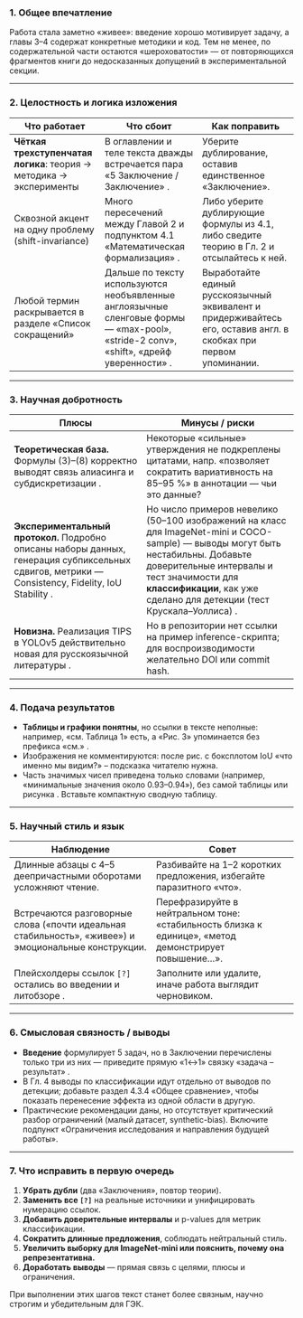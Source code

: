 ### 1. Общее впечатление

Работа стала заметно «живее»: введение хорошо мотивирует задачу, а главы 3–4 содержат конкретные методики и код. Тем не менее, по содержательной части остаются «шероховатости» — от повторяющихся фрагментов книги до недосказанных допущений в экспериментальной секции.

---

### 2. Целостность и логика изложения

| Что работает                                                        | Что сбоит                                                                                                                              | Как поправить                                                                                                     |
| ------------------------------------------------------------------- | -------------------------------------------------------------------------------------------------------------------------------------- | ----------------------------------------------------------------------------------------------------------------- |
| **Чёткая трехступенчатая логика**: теория → методика → эксперименты | В оглавлении и теле текста дважды встречается пара «5 Заключение / Заключение» .                                                       | Уберите дублирование, оставив единственное «Заключение».                                                          |
| Сквозной акцент на одну проблему (shift-invariance)                 | Много пересечений между Главой 2 и подпунктом 4.1 «Математическая формализация» .                                                      | Либо уберите дублирующие формулы из 4.1, либо сведите теорию в Гл. 2 и отсылайтесь к ней.                         |
| Любой термин раскрывается в разделе «Список сокращений»             | Дальше по тексту используются необъявленные англоязычные сленговые формы — «max-pool», «stride-2 conv», «shift», «дрейф уверенности» . | Выработайте единый русскоязычный эквивалент и придерживайтесь его, оставив англ. в скобках при первом упоминании. |

---

### 3. Научная добротность

| Плюсы                                                                                                                                             | Минусы / риски                                                                                                                                                                                                                                             |
| ------------------------------------------------------------------------------------------------------------------------------------------------- | ---------------------------------------------------------------------------------------------------------------------------------------------------------------------------------------------------------------------------------------------------------- |
| **Теоретическая база.** Формулы (3)–(8) корректно выводят связь алиасинга и субдискретизации .                                                    | Некоторые «сильные» утверждения не подкреплены цитатами, напр. «позволяет сократить вариативность на 85–95 %» в аннотации — чьи это данные?                                                                                                                |
| **Экспериментальный протокол.** Подробно описаны наборы данных, генерация субпиксельных сдвигов, метрики — Consistency, Fidelity, IoU Stability . | Но число примеров невелико (50–100 изображений на класс для ImageNet-mini и COCO-sample) — выводы могут быть нестабильны. Добавьте доверительные интервалы и тест значимости для **классификации**, как уже сделано для детекции (тест Крускала–Уоллиса) . |
| **Новизна.** Реализация TIPS в YOLOv5 действительно новая для русскоязычной литературы .                                                          | Но в репозитории нет ссылки на пример inference-скрипта; для воспроизводимости желательно DOI или commit hash.                                                                                                                                             |

---

### 4. Подача результатов

* **Таблицы и графики понятны**, но ссылки в тексте неполные: например, «см. Таблица 1» есть, а «Рис. 3» упоминается без префикса «см.» .
* Изображения не комментируются: после рис. с боксплотом IoU «что именно мы видим?» – подсказка читателю нужна.
* Часть значимых чисел приведена только словами (например, «минимальные значения около 0.93–0.94»), без самой таблицы или рисунка . Вставьте компактную сводную таблицу.

---

### 5. Научный стиль и язык

| Наблюдение                                                                                           | Совет                                                                                                 |
| ---------------------------------------------------------------------------------------------------- | ----------------------------------------------------------------------------------------------------- |
| Длинные абзацы с 4–5 деепричастными оборотами усложняют чтение.                                      | Разбивайте на 1–2 коротких предложения, избегайте паразитного «что».                                  |
| Встречаются разговорные слова («почти идеальная стабильность», «живее») и эмоциональные конструкции. | Перефразируйте в нейтральном тоне: «стабильность близка к единице», «метод демонстрирует повышение…». |
| Плейсхолдеры ссылок `[?]` остались во введении и литобзоре .                                         | Заполните или удалите, иначе работа выглядит черновиком.                                              |

---

### 6. Смысловая связность / выводы

* **Введение** формулирует 5 задач, но в Заключении перечислены только три из них — приведите прямую «1↔1» связку «задача – результат» .
* В Гл. 4 выводы по классификации идут отдельно от выводов по детекции; добавьте раздел 4.3.4 «Общее сравнение», чтобы показать перенесение эффекта из одной области в другую.
* Практические рекомендации даны, но отсутствует критический разбор ограничений (малый датасет, synthetic-bias). Включите подпункт «Ограничения исследования и направления будущей работы».

---

### 7. Что исправить в первую очередь

1. **Убрать дубли** (два «Заключения», повтор теории).
2. **Заменить все `[?]`** на реальные источники и унифицировать нумерацию ссылок.
3. **Добавить доверительные интервалы** и p-values для метрик классификации.
4. **Сократить длинные предложения**, соблюдать нейтральный стиль.
5. **Увеличить выборку для ImageNet-mini или пояснить, почему она репрезентативна.**
6. **Доработать выводы** — прямая связь с целями, плюсы и ограничения.

При выполнении этих шагов текст станет более связным, научно строгим и убедительным для ГЭК.

